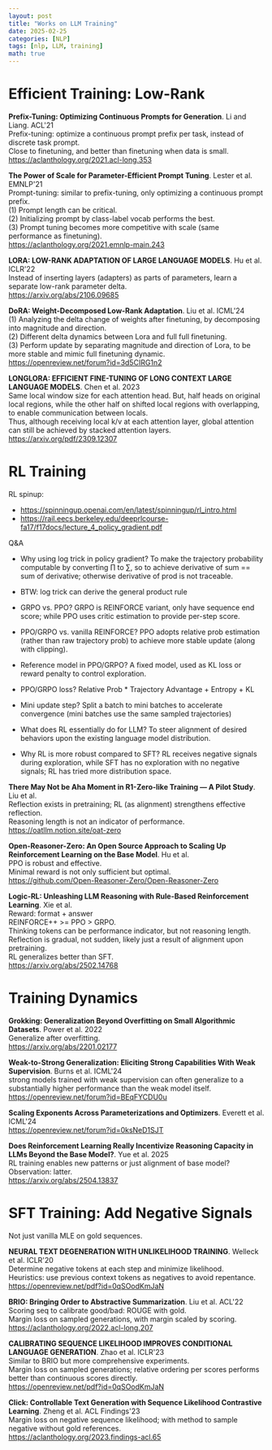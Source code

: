 ```yaml
---
layout: post
title: "Works on LLM Training"
date: 2025-02-25
categories: [NLP]
tags: [nlp, LLM, training]
math: true
---
```


# Efficient Training: Low-Rank

**Prefix-Tuning: Optimizing Continuous Prompts for Generation**. Li and Liang. ACL'21\
Prefix-tuning: optimize a continuous prompt prefix per task, instead of discrete task prompt.\
Close to finetuning, and better than finetuning when data is small.\
<https://aclanthology.org/2021.acl-long.353>

**The Power of Scale for Parameter-Efficient Prompt Tuning**. Lester et al. EMNLP'21\
Prompt-tuning: similar to prefix-tuning, only optimizing a continuous prompt prefix.\
(1) Prompt length can be critical.\
(2) Initializing prompt by class-label vocab performs the best.\
(3) Prompt tuning becomes more competitive with scale (same performance as finetuning).\
<https://aclanthology.org/2021.emnlp-main.243>

**LORA: LOW-RANK ADAPTATION OF LARGE LANGUAGE MODELS**. Hu et al. ICLR'22\
Instead of inserting layers (adapters) as parts of parameters, learn a separate low-rank parameter delta.\
<https://arxiv.org/abs/2106.09685>

**DoRA: Weight-Decomposed Low-Rank Adaptation**. Liu et al. ICML'24\
(1) Analyzing the delta change of weights after finetuning, by decomposing into magnitude and direction.\
(2) Different delta dynamics between Lora and full full finetuning.\
(3) Perform update by separating magnitude and direction of Lora, to be more stable and mimic full finetuning dynamic.\
<https://openreview.net/forum?id=3d5CIRG1n2>

**LONGLORA: EFFICIENT FINE-TUNING OF LONG CONTEXT LARGE LANGUAGE MODELS**. Chen et al. 2023\
Same local window size for each attention head. But, half heads on original local regions, while the other half on shifted local regions with overlapping, to enable communication between locals.\
Thus, although receiving local k/v at each attention layer, global attention can still be achieved by stacked attention layers.\
<https://arxiv.org/pdf/2309.12307>


# RL Training

RL spinup:
- <https://spinningup.openai.com/en/latest/spinningup/rl_intro.html>
- <https://rail.eecs.berkeley.edu/deeprlcourse-fa17/f17docs/lecture_4_policy_gradient.pdf>

Q&A
- Why using log trick in policy gradient? To make the trajectory probability computable by converting $\prod$ to $\sum$, so to achieve derivative of sum == sum of derivative; otherwise derivative of prod is not traceable.
- BTW: log trick can derive the general product rule

- GRPO vs. PPO? GRPO is REINFORCE variant, only have sequence end score; while PPO uses critic estimation to provide per-step score.
- PPO/GRPO vs. vanilla REINFORCE? PPO adopts relative prob estimation (rather than raw trajectory prob) to achieve more stable update (along with clipping).
- Reference model in PPO/GRPO? A fixed model, used as KL loss or reward penalty to control exploration.
- PPO/GRPO loss? Relative Prob * Trajectory Advantage + Entropy + KL
- Mini update step? Split a batch to mini batches to accelerate convergence (mini batches use the same sampled trajectories)

- What does RL essentially do for LLM? To steer alignment of desired behaviors upon the existing language model distribution.
- Why RL is more robust compared to SFT? RL receives negative signals during exploration, while SFT has no exploration with no negative signals; RL has tried more distribution space.


**There May Not be Aha Moment in R1-Zero-like Training — A Pilot Study**. Liu et al.\
Reflection exists in pretraining; RL (as alignment) strengthens effective reflection.\
Reasoning length is not an indicator of performance.\
<https://oatllm.notion.site/oat-zero>

**Open-Reasoner-Zero: An Open Source Approach to Scaling Up Reinforcement Learning on the Base Model**. Hu et al.\
PPO is robust and effective.\
Minimal reward is not only sufficient but optimal.\
<https://github.com/Open-Reasoner-Zero/Open-Reasoner-Zero>

**Logic-RL: Unleashing LLM Reasoning with Rule-Based Reinforcement Learning**. Xie et al.\
Reward: format + answer\
REINFORCE++ >= PPO > GRPO.\
Thinking tokens can be performance indicator, but not reasoning length.\
Reflection is gradual, not sudden, likely just a result of alignment upon pretraining.\
RL generalizes better than SFT.\
<https://arxiv.org/abs/2502.14768>


# Training Dynamics

**Grokking: Generalization Beyond Overfitting on Small Algorithmic Datasets**. Power et al. 2022\
Generalize after overfitting.\
<https://arxiv.org/abs/2201.02177>

**Weak-to-Strong Generalization: Eliciting Strong Capabilities With Weak Supervision**. Burns et al. ICML'24\
strong models trained with weak supervision can often generalize to a substantially higher performance than the weak model itself.\
<https://openreview.net/forum?id=BEqFYCDU0u>

**Scaling Exponents Across Parameterizations and Optimizers**. Everett et al. ICML'24\
<https://openreview.net/forum?id=0ksNeD1SJT>

**Does Reinforcement Learning Really Incentivize Reasoning Capacity in LLMs Beyond the Base Model?**. Yue et al. 2025\
RL training enables new patterns or just alignment of base model?\
Observation: latter.\
<https://arxiv.org/abs/2504.13837>


# SFT Training: Add Negative Signals

Not just vanilla MLE on gold sequences.

**NEURAL TEXT DEGENERATION WITH UNLIKELIHOOD TRAINING**. Welleck et al. ICLR'20\
Determine negative tokens at each step and minimize likelihood.\
Heuristics: use previous context tokens as negatives to avoid repentance.\
<https://openreview.net/pdf?id=0qSOodKmJaN>

**BRIO: Bringing Order to Abstractive Summarization**. Liu et al. ACL'22\
Scoring seq to calibrate good/bad: ROUGE with gold.\
Margin loss on sampled generations, with margin scaled by scoring.\
<https://aclanthology.org/2022.acl-long.207>

**CALIBRATING SEQUENCE LIKELIHOOD IMPROVES CONDITIONAL LANGUAGE GENERATION**. Zhao et al. ICLR'23\
Similar to BRIO but more comprehensive experiments.\
Margin loss on sampled generations; relative ordering per scores performs better than continuous scores directly.\
<https://openreview.net/pdf?id=0qSOodKmJaN>

**Click: Controllable Text Generation with Sequence Likelihood Contrastive Learning**. Zheng et al. ACL Findings'23\
Margin loss on negative sequence likelihood; with method to sample negative without gold references.\
<https://aclanthology.org/2023.findings-acl.65>
